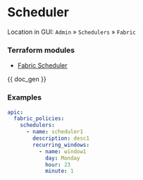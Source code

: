 # Scheduler

Location in GUI:
`Admin` » `Schedulers` » `Fabric`

### Terraform modules

* [Fabric Scheduler](https://registry.terraform.io/modules/netascode/fabric-scheduler/aci/latest)

{{ doc_gen }}

### Examples

```yaml
apic:
  fabric_policies:
    schedulers:
      - name: scheduler1
        description: desc1
        recurring_windows:
          - name: window1
            day: Monday
            hour: 23
            minute: 1
```
